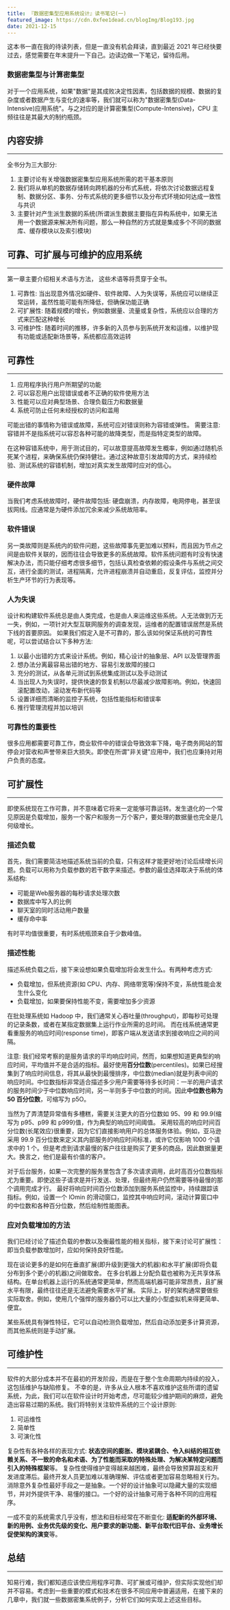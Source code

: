 ```yaml
---
title: 『数据密集型应用系统设计』读书笔记(一)
featured_image: https://cdn.0xfee1dead.cn/blogImg/Blog193.jpg
date: 2021-12-15
---
```


这本书一直在我的待读列表，但是一直没有机会拜读，直到最近 2021 年已经快要过去，感觉需要在年末提升一下自己。边读边做一下笔记，留待后用。

### 数据密集型与计算密集型
对于一个应用系统，如果"数据"是其成败决定性因素，包括数据的规模、数据的复杂度或者数据产生与变化的速率等，我们就可以称为"数据密集型(Data-Intensive)应用系统"。与之对应的是计算密集型(Compute-Intensive)，CPU 主频往往是其最大的制约瓶颈。

## 内容安排
*** 
全书分为三大部分: 
1. 主要讨论有关增强数据密集型应用系统所需的若干基本原则
2. 我们将从单机的数据存储转向跨机器的分布式系统，将依次讨论数据远程复制、数据分区、事务、分布式系统的更多细节以及分布式环境如何达成一致性与共识
3. 主要针对产生派生数据的系统(所谓派生数据主要指在异构系统中，如果无法用一个数据源来解决所有问题，那么一种自然的方式就是集成多个不同的数据库、缓存模块以及索引模块)

## 可靠、可扩展与可维护的应用系统
***  
第一章主要介绍相关术语与方法， 这些术语等将贯穿于全书。
1. 可靠性: 当出现意外情况如硬件、软件故障、人为失误等，系统应可以继续正常运转，虽然性能可能有所降低，但确保功能正确
2. 可扩展性: 随着规模的增长，例如数据量、流量或复杂性，系统应以合理的方式来匹配这种增长
3. 可维护性: 随着时间的推移，许多新的入员参与到系统开发和运维，以维护现有功能或适配新场景等，系统都应高效运转

## 可靠性
***  
1. 应用程序执行用户所期望的功能
2. 可以容忍用户出现错误或者不正确的软件使用方法
3. 性能可以应对典型场景、合理负载压力和数据量
4. 系统可防止任何未经授权的访问和滥用

可能出错的事情称为错误或故障，系统可应对错误则称为容错或弹性。
需要注意: 容错并不是指系统可以容忍各种可能的故降类型，而是指特定类型的故障。

在这种容错系统中，用于测试目的，可以故意提高故障发生概率，例如通过随机杀死某个进程，来确保系统仍保持健壮。通过这种故意引发故障的方式，来持续检验、测试系统的容错机制，增加对真实发生故障时应对的信心。

### 硬件故障
当我们考虑系统故障时，硬件故障包括: 硬盘崩溃，内存故障，电网停电，甚至误拔网线。应通常是为硬件添加冗余来减少系统故陪率。

### 软件错误
另一类故障则是系统内的软件问题，这些故障事先更加难以预料，而且因为节点之间是由软件关联的，因而往往会导致更多的系统故障。软件系统问题有时没有快速解决办法，而只能仔细考虑很多细节，包括认真检查依赖的假设条件与系统之间交互，进行全面的测试，进程隔离，允许进程崩溃并自动重启，反复评估，监控并分析生产环节的行为表现等。

### 人为失误
设计和构建软件系统总是由人类完成，也是由人来运维这些系统。人无法做到万无一失，例如，一项针对大型互联网服务的调查发现，运维者的配置错误居然是系统下线的首要原因。
如果我们假定入是不可靠的，那么该如何保证系统的可靠性呢，可以尝试结合以下多种方法: 
1. 以最小出错的方式来设计系统。例如，精心设计的抽象层、API 以及管理界面
2. 想办法分离最容易出错的地方、容易引发故障的接口
3. 充分的测试，从各单元测试到系统集成测试以及手动测试
4. 当出现人为失误时，提供快速的恢复机制以尽最减少故障影响。例如，快速回滚配置改动，滚动发布新代码等
5. 设置详细而清晰的监控子系统，包括性能指标和错误率
6. 推行管理流程并加以培训

### 可靠性的重要性
很多应用都需要可靠工作，商业软件中的错误会导致效率下降，电子商务网站的暂停会对营收和声誉带来巨大损失。即使在所谓"非关键"应用中，我们也应秉持对用户负责的态度。

## 可扩展性
***  
即使系统现在工作可靠，并不意味着它将来一定能够可靠运转。发生退化的一个常见原因是负载增加，服务一个客户和服务一万个客户，要处理的数据量也完全是几何级增长。

### 描述负载
首先，我们需要简洁地描述系统当前的负载，只有这样才能更好地讨论后续增长问题。负载可以用称为负载参数的若干数字来描述。参数的最佳选择取决于系统的体系结构: 
- 可能是Web服务器的每秒请求处理次数
- 数据库中写入的比例
- 聊天室的同时活动用户数量
- 缓存命中率

有时平均值很重要，有时系统瓶颈来自于少数峰值。

### 描述性能
描述系统负载之后，接下来设想如果负载增加将会发生什么。有两种考虑方式: 
- 负载增加，但系统资源(如 CPU、内存、网络带宽等)保持不变，系统性能会发生什么变化
- 负载增加，如果要保持性能不变，需要增加多少资源

在批处理系统如 Hadoop 中，我们通常关心吞吐量(throughput)，即每秒可处理的记录条数，或者在某指定数据集上运行作业所需的总时间。
而在线系统通常更看重服务的响应时间(response time)，即客户端从发送请求到接收响应之间的间隔。

注意: 我们经常考察的是服务请求的平均响应时间，然而，如果想知道更典型的响应时间，平均值并不是合适的指标。最好使用**百分位数**(percentiles)。如果已经搜集到了响应时间信息，将其从最快到最慢排序，中位数(median)就是列表中间的响应时间。中位数指标非常适合描述多少用户需要等待多长时间：一半的用户请求的服务时间少于中位数响应时间，另一半则多于中位数的时间。因此**中位数也称为 50 百分位数**，可缩写为 p5O。

当然为了弄清楚异常值有多槽糕，需要关注更大的百分位数如 95、99 和 99.9(缩写为 p95、p99 和 p999)值，作为典型的响应时间阈值。
采用较高的响应时间百分位数(长尾效应)很重要，因为它们直接影响用户的总体服务体验。例如，亚马逊采用 99.9 百分位数来定义其内部服务的响应时间标准，或许它仅影响 1000 个请求中的 1 个。但是考虑到请求最慢的客户往往是购买了更多的商品，因此数据量更大。换言之，他们是最有价值的客户。

对于后台服务，如果一次完整的服务里包含了多次请求调用，此时高百分位数指标尤为重要。即使这些子请求是并行发送、处理，但最终用户仍然需要等待最慢的那个调用完成才行。
最好将响应时间百分位数添加到服务系统监控中，持续跟踪该指标。例如，设置一个 lOmin 的滑动窗口，监控其中响应时间，滚动计算窗口中的中位数和各种百分位数，然后绘制性能图表。

### 应对负载增加的方法
我们已经讨论了描述负载的参数以及衡最性能的相关指标，接下来讨论可扩展性：即当负载参数增加时，应如何保持良好性能。

现在谈论更多的是如何在垂直扩展(即升级到更强大的机器)和水平扩展(即将负载分布到多个更小的机器)之间做取舍。
在多台机器上分配负载也被称为无共享体系结构。在单台机器上运行的系统通常更简单，然而高端机器可能非常昂贵，且扩展水平有限，最终往往还是无法避免需要水平扩展。
实际上，好的架构通常要做些实际取舍。例如，使用几个强悍的服务器仍可以比大量的小型虚拟机来得更简单、便宜。

某些系统具有弹性特征，它可以自动检测负载增加，然后自动添加更多计算资源，而其他系统则是手动扩展。

## 可维护性
***  
软件的大部分成本并不在最初的开发阶段，而是在于整个生命周期内持续的投入，这包括维护与缺陷修复。
不幸的是，许多从业人根本不喜欢维护这些所谓的遗留系统，为此，我们可以在软件设计时开始考虑，尽可能较少维护期间的麻烦，避免造出容易过期的系统。我们将特别关注软件系统的三个设计原则: 
1. 可运维性
2. 简单性
3. 可演化性

复杂性有各种各样的表现方式: **状态空间的膨胀、模块紧耦合、令入纠结的相互依赖关系、不一致的命名和术语、为了性能而采取的特殊处理、为解决某特定问题而引入的特殊框架**等。
复杂性使得维护变得越来越困难，最终会导致预算超支和开发进度滞后。最终开发人员更加难以准确理解、评估或者更加容易忽略相关行为。
消除意外复杂性最好手段之一是抽象。一个好的设计抽象可以隐藏大量的实现细节，并对外提供干净、易懂的接口。一个好的设计抽象可用于各种不同的应用程序。

一成不变的系统需求几乎没有，想法和目标经常在不断变化: **适配新的外部环境、新的用例、业务优先级的变化、用户要求的新功能、新平台取代旧平台、业务增长促使架构的演变**等。

## 总结
***  
知易行难，我们都知道应该使应用程序可靠、可扩展或可维护，但实际实现他们却并不容易。考虑到一些重要的模式和技术在很多不同应用中普遍适用，在接下来的几章中，我们就一些数据密集系统例子，分析它们如何实现上述这些目标。